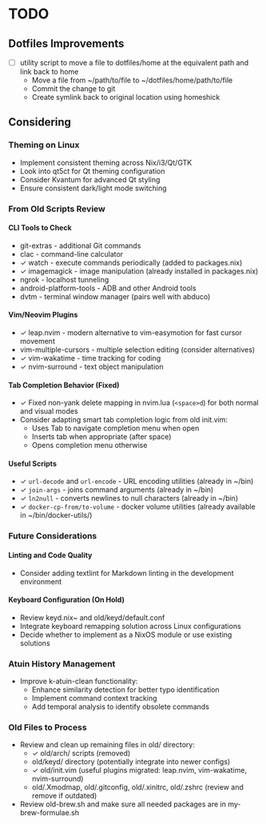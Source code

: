 # TODO

## Dotfiles Improvements

- [ ] utility script to move a file to dotfiles/home at the equivalent path and link back to home
  - Move a file from ~/path/to/file to ~/dotfiles/home/path/to/file
  - Commit the change to git
  - Create symlink back to original location using homeshick

## Considering

### Theming on Linux

- Implement consistent theming across Nix/i3/Qt/GTK
- Look into qt5ct for Qt theming configuration
- Consider Kvantum for advanced Qt styling
- Ensure consistent dark/light mode switching

### From Old Scripts Review

#### CLI Tools to Check

- git-extras - additional Git commands
- clac - command-line calculator
- ✓ watch - execute commands periodically (added to packages.nix)
- ✓ imagemagick - image manipulation (already installed in packages.nix)
- ngrok - localhost tunneling
- android-platform-tools - ADB and other Android tools
- dvtm - terminal window manager (pairs well with abduco)

#### Vim/Neovim Plugins

- ✓ leap.nvim - modern alternative to vim-easymotion for fast cursor movement
- vim-multiple-cursors - multiple selection editing (consider alternatives)
- ✓ vim-wakatime - time tracking for coding
- ✓ nvim-surround - text object manipulation

#### Tab Completion Behavior (Fixed)

- ✓ Fixed non-yank delete mapping in nvim.lua (`<space>d`) for both normal and visual modes
- Consider adapting smart tab completion logic from old init.vim:
  - Uses Tab to navigate completion menu when open
  - Inserts tab when appropriate (after space)
  - Opens completion menu otherwise

#### Useful Scripts

- ✓ `url-decode` and `url-encode` - URL encoding utilities (already in ~/bin)
- ✓ `join-args` - joins command arguments (already in ~/bin)
- ✓ `ln2null` - converts newlines to null characters (already in ~/bin)
- ✓ `docker-cp-from/to-volume` - docker volume utilities (already available in ~/bin/docker-utils/)

### Future Considerations

#### Linting and Code Quality

- Consider adding textlint for Markdown linting in the development environment

#### Keyboard Configuration (On Hold)

- Review keyd.nix~ and old/keyd/default.conf
- Integrate keyboard remapping solution across Linux configurations 
- Decide whether to implement as a NixOS module or use existing solutions

### Atuin History Management

- Improve k-atuin-clean functionality:
  - Enhance similarity detection for better typo identification
  - Implement command context tracking
  - Add temporal analysis to identify obsolete commands

### Old Files to Process

- Review and clean up remaining files in old/ directory:
  - ✓ old/arch/ scripts (removed)
  - old/keyd/ directory (potentially integrate into newer configs)
  - ✓ old/init.vim (useful plugins migrated: leap.nvim, vim-wakatime, nvim-surround)
  - old/.Xmodmap, old/.gitconfig, old/.xinitrc, old/.zshrc (review and remove if outdated)
- Review old-brew.sh and make sure all needed packages are in my-brew-formulae.sh
